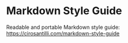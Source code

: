 # Markdown Style Guide

Readable and portable Markdown style guide: <https://cirosantilli.com/markdown-style-guide>
